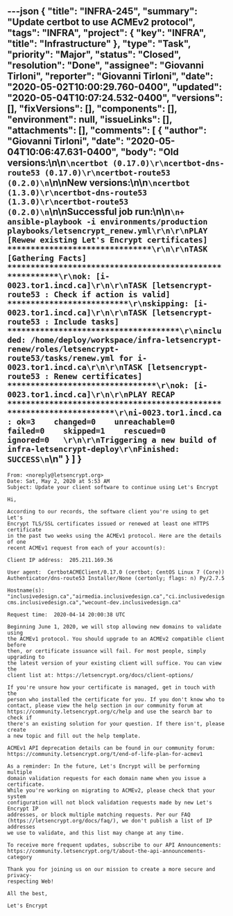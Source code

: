 ---json
{
  "title": "INFRA-245",
  "summary": "Update certbot to use ACMEv2 protocol",
  "tags": "INFRA",
  "project": {
    "key": "INFRA",
    "title": "Infrastructure"
  },
  "type": "Task",
  "priority": "Major",
  "status": "Closed",
  "resolution": "Done",
  "assignee": "Giovanni Tirloni",
  "reporter": "Giovanni Tirloni",
  "date": "2020-05-02T10:00:29.760-0400",
  "updated": "2020-05-04T10:07:24.532-0400",
  "versions": [],
  "fixVersions": [],
  "components": [],
  "environment": null,
  "issueLinks": [],
  "attachments": [],
  "comments": [
    {
      "author": "Giovanni Tirloni",
      "date": "2020-05-04T10:06:47.631-0400",
      "body": "Old versions:\n\n```\ncertbot (0.17.0)\r\ncertbot-dns-route53 (0.17.0)\r\ncertbot-route53 (0.2.0)\n```\n\nNew versions:\n\n```\ncertbot (1.3.0)\r\ncertbot-dns-route53 (1.3.0)\r\ncertbot-route53 (0.2.0)\n```\n\nSuccessful job run:\n\n```\n+ ansible-playbook -i environments/production playbooks/letsencrypt_renew.yml\r\n\r\nPLAY [Rewew existing Let's Encrypt certificates] *******************************\r\n\r\nTASK [Gathering Facts] *********************************************************\r\nok: [i-0023.tor1.incd.ca]\r\n\r\nTASK [letsencrypt-route53 : Check if action is valid] **************************\r\nskipping: [i-0023.tor1.incd.ca]\r\n\r\nTASK [letsencrypt-route53 : Include tasks] *************************************\r\nincluded: /home/deploy/workspace/infra-letsencrypt-renew/roles/letsencrypt-route53/tasks/renew.yml for i-0023.tor1.incd.ca\r\n\r\nTASK [letsencrypt-route53 : Renew certificates] ********************************\r\nok: [i-0023.tor1.incd.ca]\r\n\r\nPLAY RECAP *********************************************************************\r\ni-0023.tor1.incd.ca        : ok=3    changed=0    unreachable=0    failed=0    skipped=1    rescued=0    ignored=0   \r\n\r\nTriggering a new build of infra-letsencrypt-deploy\r\nFinished: SUCCESS\n```\n"
    }
  ]
}
---
```
From: <noreply@letsencrypt.org>
Date: Sat, May 2, 2020 at 5:53 AM
Subject: Update your client software to continue using Let's Encrypt

Hi,

According to our records, the software client you're using to get Let's 
Encrypt TLS/SSL certificates issued or renewed at least one HTTPS certificate 
in the past two weeks using the ACMEv1 protocol. Here are the details of one 
recent ACMEv1 request from each of your account(s):

Client IP address:  205.211.169.36 

User agent:  CertbotACMEClient/0.17.0 (certbot; CentOS Linux 7 (Core)) Authenticator/dns-route53 Installer/None (certonly; flags: n) Py/2.7.5 

Hostname(s):  "inclusivedesign.ca","airmedia.inclusivedesign.ca","ci.inclusivedesign.ca","files.inclusivedesign.ca","guide.inclusivedesign.ca","hackathon.inclusivedesign.ca","lists.inclusivedesign.ca","pkg.inclusivedesign.ca","www.inclusivedesign.ca","aihec.inclusivedesign.ca","cities.inclusivedesign.ca","stories.cities.inclusivedesign.ca","wecount.inclusivedesign.ca","wecount-cms.inclusivedesign.ca","wecount-dev.inclusivedesign.ca" 

Request time:  2020-04-14 20:00:38 UTC 

Beginning June 1, 2020, we will stop allowing new domains to validate using 
the ACMEv1 protocol. You should upgrade to an ACMEv2 compatible client before 
then, or certificate issuance will fail. For most people, simply upgrading to 
the latest version of your existing client will suffice. You can view the 
client list at: https://letsencrypt.org/docs/client-options/

If you're unsure how your certificate is managed, get in touch with the 
person who installed the certificate for you. If you don't know who to 
contact, please view the help section in our community forum at 
https://community.letsencrypt.org/c/help and use the search bar to check if 
there's an existing solution for your question. If there isn't, please create 
a new topic and fill out the help template.

ACMEv1 API deprecation details can be found in our community forum: 
https://community.letsencrypt.org/t/end-of-life-plan-for-acmev1

As a reminder: In the future, Let's Encrypt will be performing multiple 
domain validation requests for each domain name when you issue a certificate. 
While you're working on migrating to ACMEv2, please check that your system 
configuration will not block validation requests made by new Let's Encrypt IP 
addresses, or block multiple matching requests. Per our FAQ 
(https://letsencrypt.org/docs/faq/), we don't publish a list of IP addresses 
we use to validate, and this list may change at any time.

To receive more frequent updates, subscribe to our API Announcements: 
https://community.letsencrypt.org/t/about-the-api-announcements-category 

Thank you for joining us on our mission to create a more secure and privacy-
respecting Web!

All the best,

Let's Encrypt
```

        